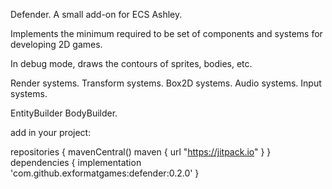 Defender. A small add-on for ECS Ashley.

Implements the minimum required to be set of components and systems for developing 2D games.

In debug mode, draws the contours of sprites, bodies, etc.

Render systems.
Transform systems.
Box2D systems.
Audio systems.
Input systems.

EntityBuilder
BodyBuilder.

add in your project:

repositories { 
    mavenCentral()
    maven { url "https://jitpack.io" } 
}
dependencies {
    implementation 'com.github.exformatgames:defender:0.2.0'
}
   
